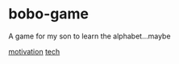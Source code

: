 # bobo-game
A game for my son to learn the alphabet...maybe

[motivation](./wiki/motivation.md)
[tech](./wiki/tech.md)